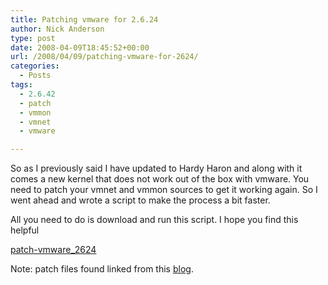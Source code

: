```yaml
---
title: Patching vmware for 2.6.24
author: Nick Anderson
type: post
date: 2008-04-09T18:45:52+00:00
url: /2008/04/09/patching-vmware-for-2624/
categories:
  - Posts
tags:
  - 2.6.42
  - patch
  - vmmon
  - vmnet
  - vmware

---
```

So as I previously said I have updated to Hardy Haron and along with it comes a new kernel that does not work out of the box with vmware. You need to patch your vmnet and vmmon sources to get it working again. So I went ahead and wrote a script to make the process a bit faster.<!--more-->

<!--adsense-->


  
All you need to do is download and run this script. I hope you find this helpful

[patch-vmware_2624][1]
  
Note: patch files found linked from this [blog][2].

 [1]: http://www.cmdln.org/wp-content/uploads/2008/04/patch-vmware_2624.sh
 [2]: http://igordevlog.blogspot.com/2008/03/vmware-603-in-ubuntu-hardy-804-kernel.html